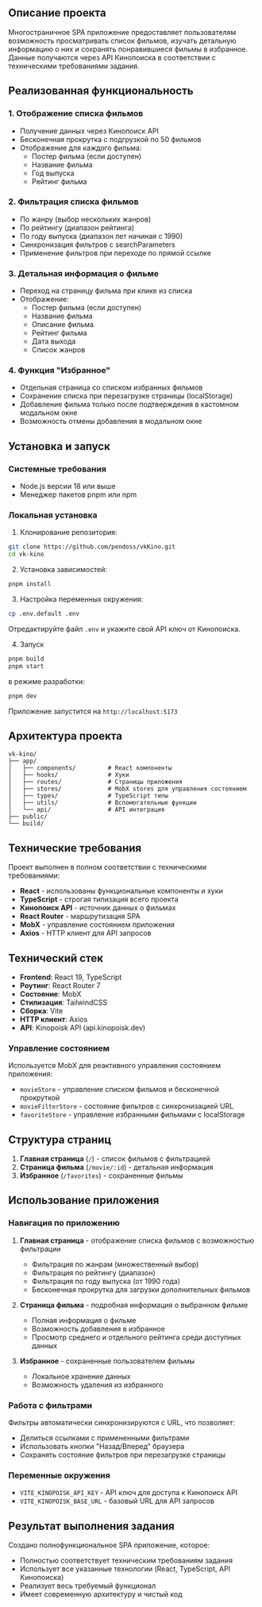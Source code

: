 ## Описание проекта

Многостраничное SPA приложение предоставляет пользователям возможность просматривать список фильмов, изучать детальную информацию о них и сохранять понравившиеся фильмы в избранное. Данные получаются через API Кинопоиска в соответствии с техническими требованиями задания.

## Реализованная функциональность

### 1. Отображение списка фильмов
- Получение данных через Кинопоиск API
- Бесконечная прокрутка с подгрузкой по 50 фильмов
- Отображение для каждого фильма:
  - Постер фильма (если доступен)
  - Название фильма
  - Год выпуска
  - Рейтинг фильма

### 2. Фильтрация списка фильмов
- По жанру (выбор нескольких жанров)
- По рейтингу (диапазон рейтинга)
- По году выпуска (диапазон лет начиная с 1990)
- Синхронизация фильтров с searchParameters
- Применение фильтров при переходе по прямой ссылке

### 3. Детальная информация о фильме
- Переход на страницу фильма при клике из списка
- Отображение:
  - Постер фильма (если доступен)
  - Название фильма
  - Описание фильма
  - Рейтинг фильма
  - Дата выхода
  - Список жанров

### 4. Функция "Избранное"
- Отдельная страница со списком избранных фильмов
- Сохранение списка при перезагрузке страницы (localStorage)
- Добавление фильма только после подтверждения в кастомном модальном окне
- Возможность отмены добавления в модальном окне


## Установка и запуск

### Системные требования

- Node.js версии 18 или выше
- Менеджер пакетов pnpm или npm

### Локальная установка

1. Клонирование репозитория:
```bash
git clone https://github.com/pendoss/vkKino.git
cd vk-kino
```

2. Установка зависимостей:
```bash
pnpm install
```

3. Настройка переменных окружения:
```bash
cp .env.default .env
```
Отредактируйте файл `.env` и укажите свой API ключ от Кинопоиска.

4. Запуск 

```bash
pnpm build
pnpm start
```
в режиме разработки:
```bash
pnpm dev
```

Приложение запустится на `http://localhost:5173`

## Архитектура проекта

```
vk-kino/
├── app/
│   ├── components/         # React компоненты
│   ├── hooks/              # Хуки
│   ├── routes/             # Страницы приложения
│   ├── stores/             # MobX stores для управления состоянием
│   ├── types/              # TypeScript типы
│   ├── utils/              # Вспомогательные функции
│   └── api/                # API интеграция
├── public/              
└── build/             
```

## Технические требования

Проект выполнен в полном соответствии с техническими требованиями:

- **React** - использованы функциональные компоненты и хуки
- **TypeScript** - строгая типизация всего проекта
- **Кинопоиск API** - источник данных о фильмах
- **React Router** - маршрутизация SPA
- **MobX** - управление состоянием приложения
- **Axios** - HTTP клиент для API запросов

## Технический стек

- **Frontend**: React 19, TypeScript
- **Роутинг**: React Router 7
- **Состояние**: MobX
- **Стилизация**: TailwindCSS
- **Сборка**: Vite
- **HTTP клиент**: Axios
- **API**: Kinopoisk API (api.kinopoisk.dev)

### Управление состоянием
Используется MobX для реактивного управления состоянием приложения:
- `movieStore` - управление списком фильмов и бесконечной прокруткой
- `movieFilterStore` - состояние фильтров с синхронизацией URL
- `favoriteStore` - управление избранными фильмами с localStorage

## Структура страниц

1. **Главная страница** (`/`) - список фильмов с фильтрацией
2. **Страница фильма** (`/movie/:id`) - детальная информация
3. **Избранное** (`/favorites`) - сохраненные фильмы


## Использование приложения

### Навигация по приложению

1. **Главная страница** - отображение списка фильмов с возможностью фильтрации
   - Фильтрация по жанрам (множественный выбор)
   - Фильтрация по рейтингу (диапазон)
   - Фильтрация по году выпуска (от 1990 года)
   - Бесконечная прокрутка для загрузки дополнительных фильмов

2. **Страница фильма** - подробная информация о выбранном фильме
   - Полная информация о фильме
   - Возможность добавления в избранное
   - Просмотр среднего  и отдельного рейтинга среди доступных данных

3. **Избранное** - сохраненные пользователем фильмы
   - Локальное хранение данных
   - Возможность удаления из избранного

### Работа с фильтрами

Фильтры автоматически синхронизируются с URL, что позволяет:
- Делиться ссылками с примененными фильтрами
- Использовать кнопки "Назад/Вперед" браузера
- Сохранять состояние фильтров при перезагрузке страницы


### Переменные окружения

- `VITE_KINOPOISK_API_KEY` - API ключ для доступа к Кинопоиск API
- `VITE_KINOPOISK_BASE_URL` - базовый URL для API запросов

## Результат выполнения задания

Создано полнофункциональное SPA приложение, которое:
- Полностью соответствует техническим требованиям задания
- Использует все указанные технологии (React, TypeScript, API Кинопоиска)
- Реализует весь требуемый функционал
- Имеет современную архитектуру и чистый код

